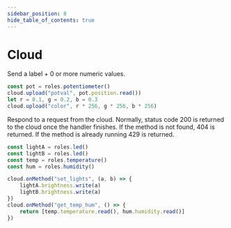 ```yaml
---
sidebar_position: 8
hide_table_of_contents: true
---
```


# Cloud

Send a label + 0 or more numeric values.

```ts
const pot = roles.potentiometer()
cloud.upload("potval", pot.position.read())
let r = 0.1, g = 0.2, b = 0.3
cloud.upload("color", r * 256, g * 256, b * 256)
```

Respond to a request from the cloud.
Normally, status code 200 is returned to the cloud once the handler finishes.
If the method is not found, 404 is returned.
If the method is already running 429 is returned.

```ts
const lightA = roles.led()
const lightB = roles.led()
const temp = roles.temperature()
const hum = roles.humidity()

cloud.onMethod("set_lights", (a, b) => {
    lightA.brightness.write(a)
    lightB.brightness.write(a)
})
cloud.onMethod("get_temp_hum", () => {
    return [temp.temperature.read(), hum.humidity.read()]
})
```